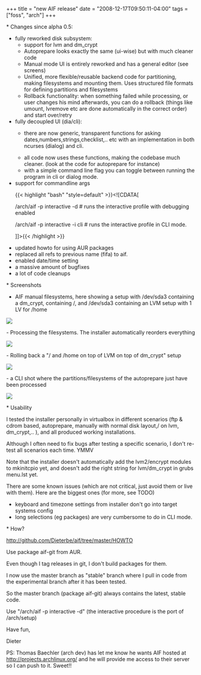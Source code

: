 +++
title = "new AIF release"
date = "2008-12-17T09:50:11-04:00"
tags = ["foss", "arch"]
+++
<p>* Changes since alpha 0.5:<!--more--></p>

<ul>

<li>fully reworked disk subsystem:

<ul>

<li>support for lvm and dm_crypt</li>

<li>Autoprepare looks exactly the same (ui-wise) but with much cleaner code</li>

<li>Manual mode UI is entirely reworked and has a general editor (see screens)</li>

<li>Unified, more flexible/reusable backend code for partitioning, making filesystems and mounting them.  Uses structured file formats for defining partitions and filesystems</li>

<li>Rollback functionality: when something failed while processing, or user changes his mind afterwards, you can do a rollback (things like umount, lvremove etc are done automatically in the correct order) and start over/retry</li>

</ul>

</li>

<li>fully decoupled UI (dia/cli):

<ul>

<li>

there are now generic, transparent functions for asking dates,numbers,strings,checklist,.. etc with an implementation in both ncurses (dialog) and cli.</li>

<li>all code now uses these functions, making the codebase much cleaner. (look at the code for autoprepare for instance)</li>

<li>with a simple command line flag you can toggle between running the program in cli or dialog mode.</li>

</ul>

</li>

<li>support for commandline args<br />

{{< highlight "bash" "style=default" >}}<![CDATA[

/arch/aif -p interactive -d     # runs the interactive profile with debugging enabled

/arch/aif -p interactive -i cli # runs the interactive profile in CLI mode.

]]>{{< /highlight >}}</li>

<li>updated howto for using AUR packages</li>

<li>replaced all refs to previous name (fifa) to aif.</li>

<li>enabled date/time setting</li>

<li>a massive amount of bugfixes</li>

<li>a lot of code cleanups</li>

</ul>

<p>* Screenshots<br />

- AIF manual filesystems, here showing a setup with /dev/sda3 containing a dm_crypt, containing /, and /dev/sda3 containing an LVM setup with 1 LV for /home<br />

<img src="/files/aif/aif-alpha_0.6-disks-overview-dia.png" /></p>

<p>- Processing the filesystems.  The installer automatically reorders everything<br />

<img src="/files/aif/aif-alpha_0.6-disks-processing-dia.png" /></p>

<p>- Rolling back a "/ and /home on top of LVM on top of dm_crypt" setup<br />

<img src="/files/aif/aif-alpha_0.6-disks-rollback-dia.png" /></p>

<p>- a CLI shot where the partitions/filesystems of the autoprepare just have been processed<br />

<img src="/files/aif/aif-alpha_0.6-autoprepare_processed-cli.png" /></p>

<p>* Usability<br />

I tested the installer personally in virtualbox in different scenarios (ftp &amp; cdrom based, autoprepare, manually with normal disk layout,/ on lvm, dm_crypt,.. ), and all produced working installations.<br />

Although I often need to fix bugs after testing a specific scenario,  I don't re-test all scenarios each time.  YMMV<br />

Note that the installer doesn't automatically add the lvm2/encrypt modules to mkinitcpio yet, and doesn't add the right string for lvm/dm_crypt in grubs menu.lst yet.</p>

<p>There are some known issues (which are not critical, just avoid them or live with them).  Here are the biggest ones (for more, see TODO)</p>

<ul>

<li>keyboard and timezone settings from installer don't go into target systems config</li>

<li>long selections (eg packages) are very cumbersome to do in CLI mode.</li>

</ul>

<p>* How?<br />

<a href="http://github.com/Dieterbe/aif/tree/master/HOWTO" title="http://github.com/Dieterbe/aif/tree/master/HOWTO">http://github.com/Dieterbe/aif/tree/master/HOWTO</a></p>

<p>Use package aif-git from AUR.<br />

Even though I tag releases in git, I don't build packages for them.<br />

I now use the master branch as "stable" branch where I pull in code from the experimental branch after it has been tested.<br />

So the master branch (package aif-git) always contains the latest, stable code.</p>

<p>Use "/arch/aif -p interactive -d" (the interactive procedure is the port of /arch/setup)</p>

<p>Have fun,<br />

Dieter</p>

<p>PS: Thomas Baechler (arch dev) has let me know he wants AIF hosted at <a href="http://projects.archlinux.org/" title="http://projects.archlinux.org/">http://projects.archlinux.org/</a> and he will provide me access to their server so I can push to it. Sweet!!</p>
